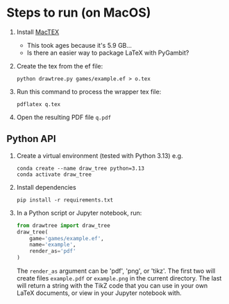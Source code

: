 # Steps to run (on MacOS)

1. Install [MacTEX](https://www.tug.org/mactex/mactex-download.html)
    - This took ages because it's 5.9 GB...
    - Is there an easier way to package LaTeX with PyGambit?
2. Create the tex from the ef file:

    ```
    python drawtree.py games/example.ef > o.tex
    ```
3. Run this command to process the wrapper tex file:

    ```
    pdflatex q.tex
    ```
4. Open the resulting PDF file `q.pdf`


## Python API

1. Create a virtual environment (tested with Python 3.13) e.g.

    ```
    conda create --name draw_tree python=3.13
    conda activate draw_tree
    ```
2. Install dependencies

    ```
    pip install -r requirements.txt
    ```
3. In a Python script or Jupyter notebook, run:

    ```python
    from drawtree import draw_tree
    draw_tree(
        game='games/example.ef',
        name='example',
        render_as='pdf'
    )
    ```
    The `render_as` argument can be 'pdf', 'png', or 'tikz'. The first two will create files `example.pdf` or `example.png` in the current directory. The last will return a string with the TikZ code that you can use in your own LaTeX documents, or view in your Jupyter notebook with.